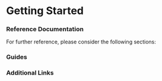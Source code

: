 # Getting Started

### Reference Documentation

For further reference, please consider the following sections:

### Guides

### Additional Links
